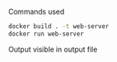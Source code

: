 Commands used
```bash
docker build . -t web-server
docker run web-server
```
Output visible in output file